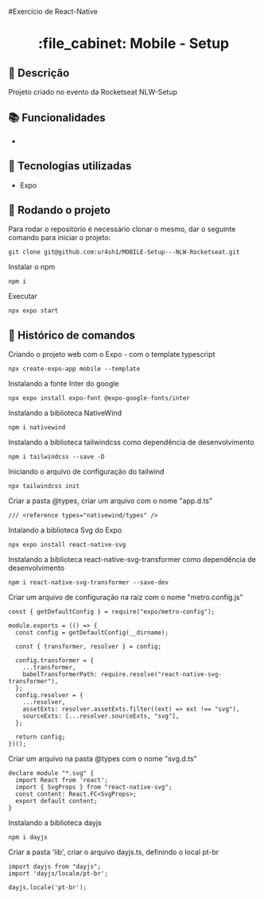 #Exercício de React-Native
<h1 align="center">:file_cabinet: Mobile - Setup</h1>

## :memo: Descrição
Projeto criado no evento da Rocketseat NLW-Setup

## :books: Funcionalidades
* 

## :wrench: Tecnologias utilizadas
* Expo

## :rocket: Rodando o projeto
Para rodar o repositório é necessário clonar o mesmo, dar o seguinte comando para iniciar o projeto:
```
git clone git@github.com:ur4sh1/MOBILE-Setup---NLW-Rocketseat.git
```
Instalar o npm
```
npm i
```
Executar
```
npx expo start
```

## :wrench: Histórico de comandos
Criando o projeto web com o Expo - com o template typescript
```
npx create-expo-app mobile --template
```
Instalando a fonte Inter do google
```
npx expo install expo-font @expo-google-fonts/inter
```
Instalando a biblioteca NativeWind
```
npm i nativewind
```
Instalando a biblioteca tailwindcss como dependência de desenvolvimento
```
npm i tailwindcss --save -D
```
Iniciando o arquivo de configuração do tailwind
```
npx tailwindcss init
```
Criar a pasta @types, criar um arquivo com o nome "app.d.ts"
```
/// <reference types="nativewind/types" />
```
Intalando a biblioteca Svg do Expo
```
npx expo install react-native-svg
```
Instalando a biblioteca react-native-svg-transformer como dependência de desenvolvimento
```
npm i react-native-svg-transformer --save-dev
```
Criar um arquivo de configuração na raiz com o nome "metro.config.js"
```
const { getDefaultConfig } = require("expo/metro-config");

module.exports = (() => {
  const config = getDefaultConfig(__dirname);

  const { transformer, resolver } = config;

  config.transformer = {
    ...transformer,
    babelTransformerPath: require.resolve("react-native-svg-transformer"),
  };
  config.resolver = {
    ...resolver,
    assetExts: resolver.assetExts.filter((ext) => ext !== "svg"),
    sourceExts: [...resolver.sourceExts, "svg"],
  };

  return config;
})();
```
Criar um arquivo na pasta @types com o nome "svg.d.ts"
```
declare module "*.svg" {
  import React from 'react';
  import { SvgProps } from "react-native-svg";
  const content: React.FC<SvgProps>;
  export default content;
}
```
Instalando a biblioteca dayjs
```
npm i dayjs
```
Criar a pasta 'lib', criar o arquivo dayjs.ts, definindo o local pt-br
```
import dayjs from "dayjs";
import 'dayjs/locale/pt-br';

dayjs.locale('pt-br');
```